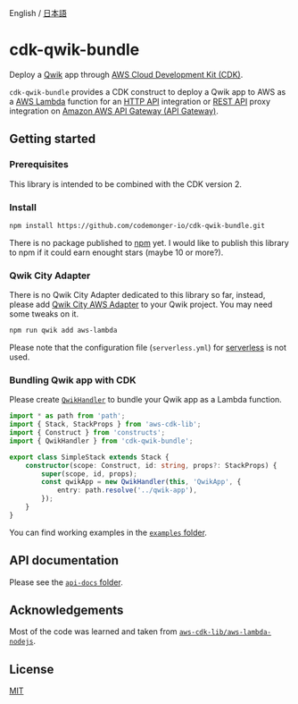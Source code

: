 English / [日本語](README_ja.md)

# cdk-qwik-bundle

Deploy a [Qwik](https://qwik.builder.io) app through [AWS Cloud Development Kit (CDK)](https://aws.amazon.com/cdk/).

`cdk-qwik-bundle` provides a CDK construct to deploy a Qwik app to AWS as a [AWS Lambda](https://aws.amazon.com/lambda/) function for an [HTTP API](https://docs.aws.amazon.com/apigateway/latest/developerguide/http-api.html) integration or [REST API](https://docs.aws.amazon.com/apigateway/latest/developerguide/apigateway-rest-api.html) proxy integration on [Amazon AWS API Gateway (API Gateway)](https://aws.amazon.com/api-gateway/).

## Getting started

### Prerequisites

This library is intended to be combined with the CDK version 2.

### Install

```sh
npm install https://github.com/codemonger-io/cdk-qwik-bundle.git
```

There is no package published to [npm](https://www.npmjs.com) yet.
I would like to publish this library to npm if it could earn enought stars (maybe 10 or more?).

### Qwik City Adapter

There is no Qwik City Adapter dedicated to this library so far, instead, please add [Qwik City AWS Adapter](https://qwik.builder.io/docs/deployments/aws-lambda/) to your Qwik project.
You may need some tweaks on it.

```sh
npm run qwik add aws-lambda
```

Please note that the configuration file (`serverless.yml`) for [serverless](https://www.serverless.com) is not used.

### Bundling Qwik app with CDK

Please create [`QwikHandler`](./api-docs/markdown/cdk-qwik-bundle.qwikhandler.md) to bundle your Qwik app as a Lambda function.

```ts
import * as path from 'path';
import { Stack, StackProps } from 'aws-cdk-lib';
import { Construct } from 'constructs';
import { QwikHandler } from 'cdk-qwik-bundle';

export class SimpleStack extends Stack {
    constructor(scope: Construct, id: string, props?: StackProps) {
        super(scope, id, props);
        const qwikApp = new QwikHandler(this, 'QwikApp', {
            entry: path.resolve('../qwik-app'),
        });
    }
}
```

You can find working examples in the [`examples` folder](./examples).

## API documentation

Please see the [`api-docs` folder](./api-docs/cdk-qwik-bundle.api.md).

## Acknowledgements

Most of the code was learned and taken from [`aws-cdk-lib/aws-lambda-nodejs`](https://github.com/aws/aws-cdk/tree/main/packages/aws-cdk-lib/aws-lambda-nodejs).

## License

[MIT](./LICENSE)